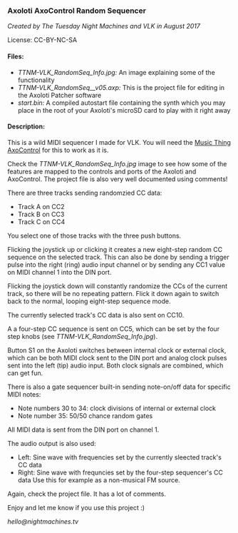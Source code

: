### Axoloti AxoControl Random Sequencer
_Created by The Tuesday Night Machines and VLK in August 2017_

License: CC-BY-NC-SA

#### Files:
- _TTNM-VLK_RandomSeq_Info.jpg:_ An image explaining some of the functionality
- _TTNM-VLK_RandomSeq__v05.axp:_ This is the project file for editing in the Axoloti Patcher software
- _start.bin:_ A compiled autostart file containing the synth which you may place in the root of your Axoloti's microSD card to play with it right away

#### Description:
This is a wild MIDI sequencer I made for VLK. You will need the [Music Thing AxoControl](https://www.thonk.co.uk/shop/axoc/) for this to work as it is.

Check the _TTNM-VLK_RandomSeq_Info.jpg_ image to see how some of the features are mapped to the controls and ports of the Axoloti and AxoControl. The project file is also very well documented using comments!

There are three tracks sending randomzied CC data:
- Track A on CC2
- Track B on CC3
- Track C on CC4

You select one of those tracks with the three push buttons.

Flicking the joystick up or clicking it creates a new eight-step random CC sequence on the selected track. This can also be done by sending a trigger pulse into the right (ring) audio input channel or by sending any CC1 value on MIDI channel 1 into the DIN port.

Flicking the joystick down will constantly randomize the CCs of the current track, so there will be no repeating pattern. Flick it down again to switch back to the normal, looping eight-step sequence mode.

The currently selected track's CC data is also sent on CC10.

A a four-step CC sequence is sent on CC5, which can be set by the four step knobs (see _TTNM-VLK_RandomSeq_Info.jpg_).

Button S1 on the Axoloti switches between internal clock or external clock, which can be both MIDI clock sent to the DIN port and analog clock pulses sent into the left (tip) audio input. Both clock signals are combined, which can get fun.

There is also a gate sequencer built-in sending note-on/off data for specific MIDI notes:
- Note numbers 30 to 34: clock divisions of internal or external clock
- Note number 35: 50/50 chance random gates

All MIDI data is sent from the DIN port on channel 1.

The audio output is also used:
- Left: Sine wave with frequencies set by the currently sleected track's CC data
- Right: Sine wave with frequncies set by the four-step sequencer's CC data
Use this for example as a non-musical FM source.

Again, check the project file. It has a lot of comments.

Enjoy and let me know if you use this project :)

_hello@nightmachines.tv_
